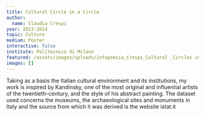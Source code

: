 ```yaml
---
title: Cultural Circle in a Circle
author:
  name: Claudia Crespi
year: 2013-2014
topic: Culture
medium: Poster
interactive: false
institute: Politecnico di Milano
featured: /assets/images/uploads/infopoesia_Crespi_Cultural _Circles in a circle.png
images: []
---
```

Taking as a basis the Italian cultural environment and its institutions, my work is inspired by Kandinsky,
one of the most original and influential artists of the twentieth-century, and the style of his abstract painting.
The dataset used concerns the museums, the archaeological sites and monuments in Italy and the source from which it was derived is the website istat.it
